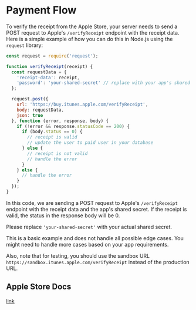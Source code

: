 # Payment Flow

To verify the receipt from the Apple Store, your server needs to send a POST request to Apple's `/verifyReceipt` endpoint with the receipt data. Here is a simple example of how you can do this in Node.js using the `request` library:

```javascript
const request = require('request');

function verifyReceipt(receipt) {
  const requestData = {
    'receipt-data': receipt,
    'password': 'your-shared-secret' // replace with your app's shared secret
  };

  request.post({
    url: 'https://buy.itunes.apple.com/verifyReceipt',
    body: requestData,
    json: true
  }, function (error, response, body) {
    if (!error && response.statusCode == 200) {
      if (body.status == 0) {
        // receipt is valid
        // update the user to paid user in your database
      } else {
        // receipt is not valid
        // handle the error
      }
    } else {
      // handle the error
    }
  });
}
```

In this code, we are sending a POST request to Apple's `/verifyReceipt` endpoint with the receipt data and the app's shared secret. If the receipt is valid, the status in the response body will be 0.

Please replace `'your-shared-secret'` with your actual shared secret.

This is a basic example and does not handle all possible edge cases. You might need to handle more cases based on your app requirements.

Also, note that for testing, you should use the sandbox URL `https://sandbox.itunes.apple.com/verifyReceipt` instead of the production URL.

## Apple Store Docs

[link](https://developer.apple.com/documentation/appstoreserverapi/get_transaction_history)